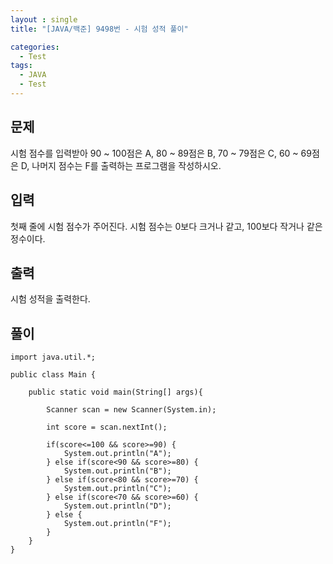 ```yaml
---
layout : single
title: "[JAVA/백준] 9498번 - 시험 성적 풀이"

categories:
  - Test
tags:
  - JAVA
  - Test
---
```



## 문제

시험 점수를 입력받아 90 ~ 100점은 A, 80 ~ 89점은 B, 70 ~ 79점은 C, 60 ~ 69점은 D, 나머지 점수는 F를 출력하는 프로그램을 작성하시오.

## 입력

첫째 줄에 시험 점수가 주어진다. 시험 점수는 0보다 크거나 같고, 100보다 작거나 같은 정수이다.

## 출력

시험 성적을 출력한다.

## 풀이<BR>
~~~
import java.util.*;
 
public class Main {
    
    public static void main(String[] args){
        
        Scanner scan = new Scanner(System.in);
        
        int score = scan.nextInt();
		
		if(score<=100 && score>=90) {
			System.out.println("A");
		} else if(score<90 && score>=80) {
			System.out.println("B");
		} else if(score<80 && score>=70) {
			System.out.println("C");
		} else if(score<70 && score>=60) {
			System.out.println("D");
		} else {
			System.out.println("F");
		}
    }    
}
~~~
